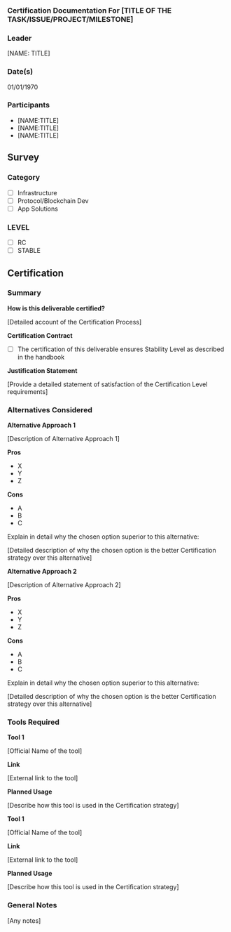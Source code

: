 ### Certification Documentation For [TITLE OF THE TASK/ISSUE/PROJECT/MILESTONE]  
### Leader  
[NAME: TITLE]  
### Date(s)  
01/01/1970  
### Participants
- [NAME:TITLE]
- [NAME:TITLE]
- [NAME:TITLE]
## Survey
### Category
- [ ] Infrastructure  
- [ ] Protocol/Blockchain Dev  
- [ ] App Solutions  

### LEVEL
- [ ] RC
- [ ] STABLE

## Certification
### Summary
**How is this deliverable certified?**

[Detailed account of the Certification Process]

**Certification Contract**

- [ ] The certification of this deliverable ensures Stability Level as described in the handbook

**Justification Statement**

[Provide a detailed statement of satisfaction of the Certification Level requirements]

### Alternatives Considered
**Alternative Approach 1**

[Description of Alternative Approach 1]

**Pros**
- X
- Y
- Z

**Cons**
- A
- B
- C

Explain in detail why the chosen option superior to this alternative:

[Detailed description of why the chosen option is the better Certification strategy over this alternative]

**Alternative Approach 2**

[Description of Alternative Approach 2]

**Pros**
- X
- Y
- Z

**Cons**
- A
- B
- C

Explain in detail why the chosen option superior to this alternative:

[Detailed description of why the chosen option is the better Certification strategy over this alternative]
### Tools Required
**Tool 1**

[Official Name of the tool]

**Link**

[External link to the tool]

**Planned Usage**

[Describe how this tool is used in the Certification strategy]

**Tool 1**

[Official Name of the tool]

**Link**

[External link to the tool]

**Planned Usage**

[Describe how this tool is used in the Certification strategy]

### General Notes  
[Any notes]  